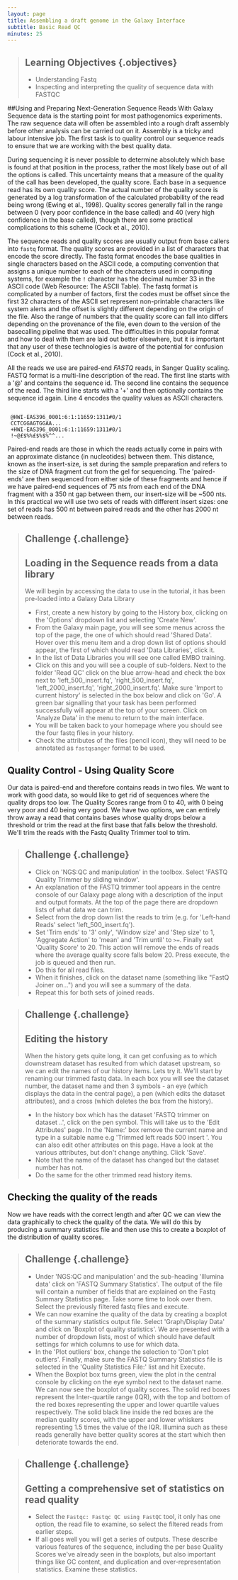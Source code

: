 ```yaml
---
layout: page
title: Assembling a draft genome in the Galaxy Interface
subtitle: Basic Read QC
minutes: 25
---
```



> ## Learning Objectives {.objectives}
> * Understanding Fastq
> * Inspecting and interpreting the quality of sequence data with FASTQC
> 


##Using and Preparing Next-Generation Sequence Reads With Galaxy
Sequence data is the starting point for most pathogenomics experiments. The raw sequence data will often be assembled into a rough draft assembly before other analysis can be carried out on it. Assembly is a tricky and labour intensive job. The first task is to quality control our sequence reads to ensure that we are working with the best quality data.

During sequencing it is never possible to determine absolutely which base is found at that position in the process, rather the most likely base out of all the options is called. This uncertainty means that a measure of the quality of the call has been developed, the quality score. Each base in a sequence read has its own quality score. The actual number of the quality score is generated by a log transformation of the calculated probability of the read being wrong (Ewing et al., 1998). Quality scores generally fall in the range between 0 (very poor confidence in the base called) and 40 (very high confidence in the base called), though there are some practical complications to this scheme (Cock et al., 2010).

The sequence reads and quality scores are usually output from base callers into `fastq` format. The quality scores are provided in a list of  characters that encode the score directly. The fastq format encodes the base qualities in single characters based on the ASCII code, a computing convention that assigns a unique number to each of the characters used in computing systems, for example
the `!` character has the decimal number 33 in the ASCII code (Web Resource: The ASCII Table). The fastq format is complicated by a number of factors, first the codes must be offset since the first 32 characters of the ASCII set represent non-printable characters like system alerts and the offset is slightly different depending on the origin of the file. Also the range of numbers that the quality score can fall into differs depending on the provenance of the file, even down to the version of the basecalling pipeline that was used. The difficulties in this popular format and how to deal with them are laid out better elsewhere, but it is important that any user of these technologies is aware of the potential for confusion (Cock et al., 2010).

All the reads we use are paired-end *FASTQ* reads, in Sanger Quality scaling.
FASTQ format is a multi-line description of the read. The first line starts with a '@' and contains the sequence id. The second line contains the sequence of the read. The third line starts with a '+' and then optionally contains the sequence id again. Line 4 encodes the quality values as ASCII characters.

~~~

 @HWI-EAS396_0001:6:1:11659:1311#0/1
 CCTCGGAGTGGAA...
 +HWI-EAS396_0001:6:1:11659:1311#0/1
 !~@£$%%£$%$%^^...

~~~

Paired-end reads are those in which the reads actually come in pairs with an approximate distance (in nucleotides) between them. This distance, known as the insert-size, is set during the sample preparation and refers to the size of DNA fragment cut from the gel for sequencing. The 'paired-ends' are then sequenced from either side of these fragments and hence if we have paired-end sequences of 75 nts from each end of the DNA fragment with a 350 nt gap between them, our insert-size will be ~500 nts. In this practical we will use two sets of reads with different insert sizes: one set of reads has 500 nt between paired reads and the other has 2000 nt between reads.


> ## Challenge {.challenge}
> ## Loading in the Sequence reads from a data library 
> We will begin by accessing the data to use in the tutorial, it has been pre-loaded into a Galaxy Data Library 
>
> +  First, create a new history by going to the History box, clicking on the 'Options' dropdown list and selecting 'Create New'.
> +  From the Galaxy main page, you will see some menus across the top of the page, the one of which should read 'Shared Data'. Hover over this menu item and a drop down list of options should appear, the first of which should read 'Data Libraries', click it. 
> +  In the list of Data Libraries you will see one called EMBO training.
> +  Click on this and you will see a couple of sub-folders. Next to the folder 'Read QC' click on the blue arrow-head and check the box next to 'left_500_insert.fq', 'right_500_insert.fq', 'left_2000_insert.fq', 'right_2000_insert.fq'.  Make sure 'Import to current history' is selected in the box below and click on 'Go'. A green bar signalling that your task has been performed successfully will appear at the top of your screen. Click on 'Analyze Data' in the menu to return to the main interface.
> +  You will be taken back to your homepage where you should see the four fastq files in your history.
> + Check the attributes of the files (pencil icon), they will need to be annotated as `fastqsanger` format to be used. 
>

## Quality Control - Using Quality Score

Our data is paired-end and therefore contains reads in two files. We want to work with good data, so would like to get rid of sequences where the quality drops too low. The Quality Scores range from 0 to 40, with 0 being very poor and 40 being very good. We have two options, we can entirely throw away a read that contains bases whose quality drops below a threshold or trim the read at the first base that falls below the threshold. We'll trim the reads with the Fastq Quality Trimmer tool to trim. 

> ## Challenge {.challenge}
> +  Click on 'NGS:QC and manipulation' in the toolbox. Select 'FASTQ Quality Trimmer by sliding window'.
> +  An explanation of the FASTQ trimmer tool appears in the centre console of our Galaxy page along with a description of the input and output formats. At the top of the page there are dropdown lists of what data we can trim.
> +  Select from the drop down list the reads to trim (e.g. for 'Left-hand Reads' select 'left_500_insert.fq').
> + Set 'Trim ends' to '3' only', 'Window size' and 'Step size' to 1, 'Aggregate Action' to 'mean' and 'Trim until' to `>=`. Finally set 'Quality Score' to 20. This action will remove the ends of reads where the average quality score falls below 20. Press execute, the job is queued and then run.
> + Do this for all read files.
> +  When it finishes, click on the dataset name (something like "FastQ Joiner on...") and you will see a summary of the data. 
> + Repeat this for both sets of joined reads.


> ## Challenge {.challenge}
> ## Editing the history
>When the history gets quite long, it can get confusing as to which downstream dataset has resulted from which dataset upstream, so we can edit the names of our history items. Lets try it. We'll start by renaming our trimmed fastq data. In each box you will see the dataset number, the dataset name and then 3 symbols - an eye (which displays the data in the central page), a pen (which edits the dataset attributes), and a cross (which deletes the box from the history).
> + In the history box which has the dataset 'FASTQ trimmer on dataset ..', click on the pen symbol. This will take us to the 'Edit Attributes' page. In the 'Name:' box remove the current name and type in a suitable name e.g 'Trimmed left reads 500 insert '. You can also edit other attributes on this page. Have a look at the various attributes, but don't change anything. Click 'Save'.
> + Note that the name of the dataset has changed but the dataset number has not.
> + Do the same for the other trimmed read history items. 

## Checking the quality of the reads

Now we have reads with the correct length and after QC we can view the data graphically to check the quality of the data. We will do this by producing a summary statistics file and then use this to create a boxplot of the distribution of quality scores.

> ## Challenge {.challenge}
> + Under 'NGS:QC and manipulation' and the sub-heading 'Illumina data' click on 'FASTQ Summary Statistics'. The output of the file will contain a number of fields that are explained on the Fastq Summary Statistics page. Take some time to look over them. Select the previously filtered fastq files and execute.
> + We can now examine the quality of the data by creating a boxplot of the summary statistics output file. Select 'Graph/Display Data' and click on 'Boxplot of quality statistics'. We are presented with a number of dropdown lists, most of which should have default settings for which columns to use for which data.
> + In the 'Plot outliers' box, change the selection to 'Don't plot outliers'. Finally, make sure the FASTQ Summary Statistics file is selected in the 'Quality Statistics File:' list and hit Execute.
> +  When the Boxplot box turns green, view the plot in the central console by clicking on the eye symbol next to the dataset name. 
> We can now see the boxplot of quality scores. The solid red boxes represent the Inter-quartile range (IQR), with the top and bottom of the red boxes representing the upper and lower quartile values respectively. The solid black line inside the red boxes are the median quality scores, with the upper and lower whiskers representing 1.5 times the value of the IQR. Illumina such as these reads generally have better quality scores at the start which then deteriorate towards the end.

> ## Challenge {.challenge}
> ## Getting a comprehensive set of statistics on read quality
> +  Select the `Fastqc: Fastqc QC using FastQC` tool, it only has one option, the read file to examine, so select the filtered reads from earlier steps.
> +  If all goes well you will get a series of outputs. These describe various features of the sequence, including the per base Quality Scores we've already seen in the boxplots, but also important things like GC content, and duplication and over-representation statistics. Examine these statistics. 
>




